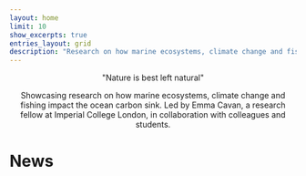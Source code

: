 ```yaml
---
layout: home
limit: 10
show_excerpts: true
entries_layout: grid
description: "Research on how marine ecosystems, climate change and fishing impact the ocean carbon sink"
---
```


<p><div style="text-align: center"> "Nature is best left natural" </div><p>


<p><div style="text-align: center"> Showcasing research on how marine ecosystems, climate change and fishing impact the ocean carbon sink. Led by Emma Cavan, a research fellow at Imperial College London, in collaboration with colleagues and students. </div><p>

# News
